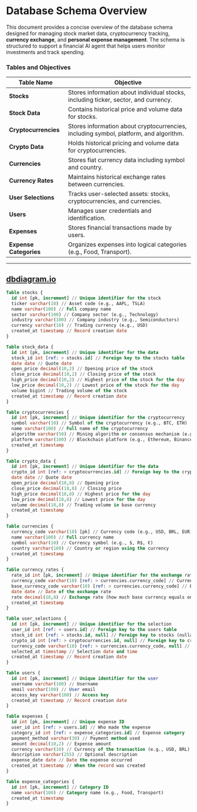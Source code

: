 # Database Schema Overview

This document provides a concise overview of the database schema designed for managing stock market data, cryptocurrency tracking, **currency exchange**, and **personal expense management**. The schema is structured to support a financial AI agent that helps users monitor investments and track spending.

### Tables and Objectives

| Table Name             | Objective                                                                             |
| ---------------------- | ------------------------------------------------------------------------------------- |
| **Stocks**             | Stores information about individual stocks, including ticker, sector, and currency.   |
| **Stock Data**         | Contains historical price and volume data for stocks.                                 |
| **Cryptocurrencies**   | Stores information about cryptocurrencies, including symbol, platform, and algorithm. |
| **Crypto Data**        | Holds historical pricing and volume data for cryptocurrencies.                        |
| **Currencies**         | Stores fiat currency data including symbol and country.                               |
| **Currency Rates**     | Maintains historical exchange rates between currencies.                               |
| **User Selections**    | Tracks user-selected assets: stocks, cryptocurrencies, and currencies.                |
| **Users**              | Manages user credentials and identification.                                          |
| **Expenses**           | Stores financial transactions made by users.                                          |
| **Expense Categories** | Organizes expenses into logical categories (e.g., Food, Transport).                   |

---

## [dbdiagram.io](https://dbdiagram.io/d)

```sql
Table stocks {
  id int [pk, increment] // Unique identifier for the stock
  ticker varchar(10) // Asset code (e.g., AAPL, TSLA)
  name varchar(100) // Full company name
  sector varchar(100) // Company sector (e.g., Technology)
  industry varchar(100) // Company industry (e.g., Semiconductors)
  currency varchar(10) // Trading currency (e.g., USD)
  created_at timestamp // Record creation date
}

Table stock_data {
  id int [pk, increment] // Unique identifier for the data
  stock_id int [ref: > stocks.id] // Foreign key to the stocks table
  date date // Quote date
  open_price decimal(10,2) // Opening price of the stock
  close_price decimal(10,2) // Closing price of the stock
  high_price decimal(10,2) // Highest price of the stock for the day
  low_price decimal(10,2) // Lowest price of the stock for the day
  volume bigint // Trading volume of the stock
  created_at timestamp // Record creation date
}

Table cryptocurrencies {
  id int [pk, increment] // Unique identifier for the cryptocurrency
  symbol varchar(10) // Symbol of the cryptocurrency (e.g., BTC, ETH)
  name varchar(100) // Full name of the cryptocurrency
  algorithm varchar(50) // Mining algorithm or consensus mechanism (e.g., PoW, PoS)
  platform varchar(100) // Blockchain platform (e.g., Ethereum, Binance Smart Chain)
  created_at timestamp
}

Table crypto_data {
  id int [pk, increment] // Unique identifier for the data
  crypto_id int [ref: > cryptocurrencies.id] // Foreign key to the cryptocurrencies table
  date date // Quote date
  open_price decimal(18,8) // Opening price
  close_price decimal(18,8) // Closing price
  high_price decimal(18,8) // Highest price for the day
  low_price decimal(18,8) // Lowest price for the day
  volume decimal(18,8) // Trading volume in base currency
  created_at timestamp
}

Table currencies {
  currency_code varchar(10) [pk] // Currency code (e.g., USD, BRL, EUR)
  name varchar(100) // Full currency name
  symbol varchar(10) // Currency symbol (e.g., $, R$, €)
  country varchar(100) // Country or region using the currency
  created_at timestamp
}

Table currency_rates {
  rate_id int [pk, increment] // Unique identifier for the exchange rate record
  currency_code varchar(10) [ref: > currencies.currency_code] // Currency code being referenced
  base_currency_code varchar(10) [ref: > currencies.currency_code] // Base currency code (e.g., USD)
  date date // Date of the exchange rate
  rate decimal(18,8) // Exchange rate (how much base currency equals one unit of currency_code)
  created_at timestamp
}

Table user_selections {
  id int [pk, increment] // Unique identifier for the selection
  user_id int [ref: > users.id] // Foreign key to the users table
  stock_id int [ref: > stocks.id, null] // Foreign key to stocks (nullable)
  crypto_id int [ref: > cryptocurrencies.id, null] // Foreign key to cryptocurrencies (nullable)
  currency_code varchar(10) [ref: > currencies.currency_code, null] // Foreign key to currencies (nullable)
  selected_at timestamp // Selection date and time
  created_at timestamp // Record creation date
}

Table users {
  id int [pk, increment] // Unique identifier for the user
  username varchar(100) // Username
  email varchar(100) // User email
  access_key varchar(100) // Access key
  created_at timestamp // Record creation date
}

Table expenses {
  id int [pk, increment] // Unique expense ID
  user_id int [ref: > users.id] // Who made the expense
  category_id int [ref: > expense_categories.id] // Expense category
  payment_method varchar(30) // Payment method used
  amount decimal(10,2) // Expense amount
  currency varchar(10) // Currency of the transaction (e.g., USD, BRL)
  description varchar(255) // Optional description
  expense_date date // Date the expense occurred
  created_at timestamp // When the record was created
}

Table expense_categories {
  id int [pk, increment] // Category ID
  name varchar(100) // Category name (e.g., Food, Transport)
  created_at timestamp
}
```